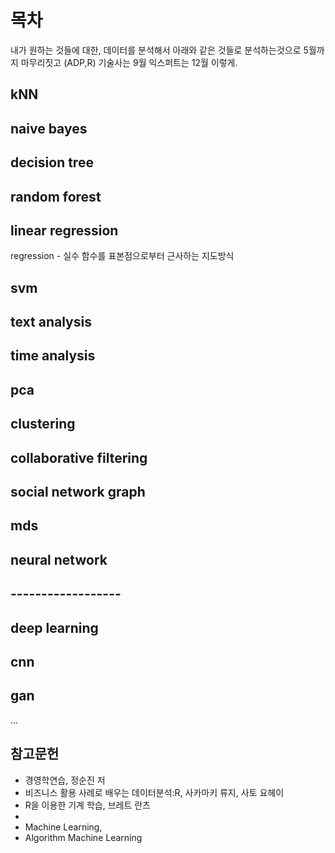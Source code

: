 # 목차

내가 원하는 것들에 대한, 데이터를 분석해서 아래와 같은 것들로 분석하는것으로 5월까지 마무리짓고 (ADP,R)
기술사는 9월
익스퍼트는 12월 이렇게.

## kNN

## naive bayes

## decision tree

## random forest

## linear regression

regression - 실수 함수를 표본점으로부터 근사하는 지도방식

## svm

## text analysis

## time analysis

## pca

## clustering

## collaborative filtering

## social network graph

## mds

## neural network

## ------------------

## deep learning

## cnn

## gan

...



## 참고문헌
- 경영학연습, 정순진 저
- 비즈니스 활용 사례로 배우는 데이터분석:R, 사카마키 류지, 사토 요헤이
- R을 이용한 기계 학습, 브레트 란츠
- 
- Machine Learning, 
- Algorithm Machine Learning